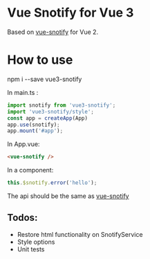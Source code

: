 # Vue Snotify for Vue 3
Based on [vue-snotify](https://github.com/artemsky/vue-snotify) for Vue 2.

# How to use
npm i --save vue3-snotify

In main.ts : 
```ts
import snotify from 'vue3-snotify';
import 'vue3-snotify/style';
const app = createApp(App)
app.use(snotify);
app.mount('#app');
```
In App.vue:
```html
<vue-snotify />
```

In a component:
```ts
this.$snotify.error('hello');
```

The api should be the same as [vue-snotify](https://www.npmjs.com/package/vue-snotify)

## Todos:
- Restore html functionality on SnotifyService
- Style options
- Unit tests
